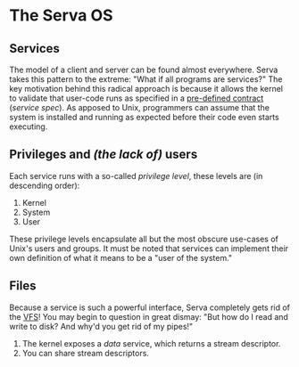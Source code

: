 # The Serva OS

## Services

The model of a client and server can be found almost everywhere.
Serva takes this pattern to the extreme: "What if all programs are services?"
The key motivation behind this radical approach is because it allows the kernel
to validate that user-code runs as specified in a [pre-defined contract](service-spec.md) (_service spec_).
As apposed to Unix, programmers can assume that the system is installed and running as expected before
their code even starts executing.

## Privileges and _(the lack of)_ users

Each service runs with a so-called _privilege level_, these levels are (in descending order):

1. Kernel
2. System
3. User

These privilege levels encapsulate all but the most obscure use-cases of Unix's users and groups.
It must be noted that services can implement their own definition of what it means to be a "user of the system."

## Files

Because a service is such a powerful interface, Serva completely gets rid of
the [VFS](https://en.wikipedia.org/wiki/Virtual_file_system)!
You may begin to question in great dismay: "But how do I read and write to disk? And why'd you get rid of my pipes!"

1. The kernel exposes a _data_ service, which returns a stream descriptor.
2. You can share stream descriptors.